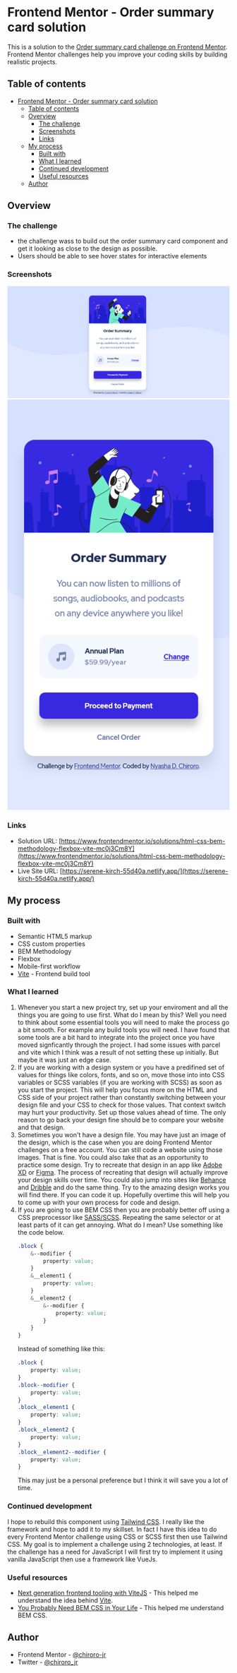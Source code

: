 # Frontend Mentor - Order summary card solution

This is a solution to the [Order summary card challenge on Frontend Mentor](https://www.frontendmentor.io/challenges/order-summary-component-QlPmajDUj). Frontend Mentor challenges help you improve your coding skills by building realistic projects.

## Table of contents

-   [Frontend Mentor - Order summary card solution](#frontend-mentor---order-summary-card-solution)
    -   [Table of contents](#table-of-contents)
    -   [Overview](#overview)
        -   [The challenge](#the-challenge)
        -   [Screenshots](#screenshots)
        -   [Links](#links)
    -   [My process](#my-process)
        -   [Built with](#built-with)
        -   [What I learned](#what-i-learned)
        -   [Continued development](#continued-development)
        -   [Useful resources](#useful-resources)
    -   [Author](#author)

## Overview

### The challenge

-   the challenge wass to build out the order summary card component and get it looking as close to the design as possible.
-   Users should be able to see hover states for interactive elements

### Screenshots

![Desktop screenshot of the order summary card](./images/desktop-screenshot.png)
![Mobile screenshot of the order summary card](./images/mobile-screenshot.png)

### Links

-   Solution URL: [https://www.frontendmentor.io/solutions/html-css-bem-methodology-flexbox-vite-mc0j3Cm8Y](https://www.frontendmentor.io/solutions/html-css-bem-methodology-flexbox-vite-mc0j3Cm8Y)
-   Live Site URL: [https://serene-kirch-55d40a.netlify.app/](https://serene-kirch-55d40a.netlify.app/)

## My process

### Built with

-   Semantic HTML5 markup
-   CSS custom properties
-   BEM Methodology
-   Flexbox
-   Mobile-first workflow
-   [Vite](https://vitejs.dev/) - Frontend build tool

### What I learned

1. Whenever you start a new project try, set up your enviroment and all the things you are going to use first. What do I mean by this? Well you need to think about some essential tools you will need to make the process go a bit smooth. For example any build tools you will need. I have found that some tools are a bit hard to integrate into the project once you have moved signficantly through the project. I had some issues with parcel and vite which I think was a result of not setting these up initially. But maybe it was just an edge case.
2. If you are working with a design system or you have a predifined set of values for things like colors, fonts, and so on, move those into into CSS variables or SCSS variables (if you are working with SCSS) as soon as you start the project. This will help you focus more on the HTML and CSS side of your project rather than constantly switching between your design file and your CSS to check for those values. That context switch may hurt your productivity. Set up those values ahead of time. The only reason to go back your design fine should be to compare your website and that design.
3. Sometimes you won't have a design file. You may have just an image of the design, which is the case when you are doing Frontend Mentor challenges on a free account. You can still code a website using those images. That is fine. You could also take that as an opportunity to practice some design. Try to recreate that design in an app like [Adobe XD](https://www.adobe.com/products/xd.html) or [Figma](https://www.figma.com/). The process of recreating that design will actually improve your design skills over time. You could also jump into sites like [Behance](https://www.behance.net/) and [Dribble](https://dribbble.com/) and do the same thing. Try to the amazing design works you will find there. If you can code it up. Hopefully overtime this will help you to come up with your own process for code and design.
4. If you are going to use BEM CSS then you are probably better off using a CSS preprocessor like [SASS/SCSS](https://sass-lang.com/). Repeating the same selector or at least parts of it can get annoying. What do I mean? Use something like the code below.
    ```css
    .block {
        &--modifier {
            property: value;
        }
        &__element1 {
            property: value;
        }
        &__element2 {
            &--modifier {
                property: value;
            }
        }
    }
    ```
    Instead of something like this:
    ```css
    .block {
        property: value;
    }
    .block--modifier {
        property: value;
    }
    .block__element1 {
        property: value;
    }
    .block__element2 {
        property: value;
    }
    .block__element2--modifier {
        property: value;
    }
    ```
    This may just be a personal preference but I think it will save you a lot of time.

### Continued development

I hope to rebuild this component using [Tailwind CSS](https://tailwindcss.com/). I really like the framework and hope to add it to my skillset. In fact I have this idea to do every Frontend Mentor challenge using CSS or SCSS first then use Tailwind CSS. My goal is to implement a challenge using 2 technologies, at least. If the challenge has a need for JavaScript I will first try to implement it using vanilla JavaScript then use a framework like VueJs.

### Useful resources

-   [Next generation frontend tooling with ViteJS](https://www.youtube.com/watch?v=UJypSr8IhKY&t=758s) - This helped me understand the idea behind [Vite](https://vitejs.dev/).
-   [You Probably Need BEM CSS in Your Life](https://youtu.be/er1JEDuPbZQ) - This helped me understand BEM CSS.

## Author

-   Frontend Mentor - [@chiroro-jr](https://www.frontendmentor.io/profile/chiroro-jr)
-   Twitter - [@chiroro_jr](https://www.twitter.com/chiroro_jr)
